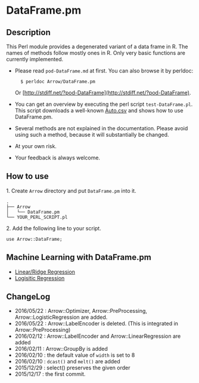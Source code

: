 # DataFrame.pm

## Description

This Perl module provides a degenerated variant of a data frame in R. The names of methods follow mostly ones in R. Only very basic functions are currently implemented.

- Please read `pod-DataFrame.md` at first. You can also browse it by perldoc:

		$ perldoc Arrow/DataFrame.pm

  Or [http://stdiff.net/?pod-DataFrame](http://stdiff.net/?pod-DataFrame).
- You can get an overview by executing the perl script `test-DataFrame.pl`. This script downloads a well-known [Auto.csv](http://www-bcf.usc.edu/~gareth/ISL/data.html) and shows how to use DataFrame.pm.
- Several methods are not explained in the documentation. Please avoid using such a method, because it will substantially be changed.
- At your own risk.
- Your feedback is always welcome.

## How to use

1\. Create `Arrow` directory and put `DataFrame.pm` into it.

	.
	├── Arrow
	│   └── DataFrame.pm
	└── YOUR_PERL_SCRIPT.pl

2\. Add the following line to your script.

	use Arrow::DataFrame;

## Machine Learning with DataFrame.pm

- [Linear/Ridge Regression](http://stdiff.net/?mb2016022101)
- [Logisitic Regression](http://stdiff.net/?mb2016052201)

## ChangeLog

- 2016/05/22 : Arrow::Optimizer, Arrow::PreProcessing, Arrow::LogisticRegression are added.
- 2016/05/22 : Arrow::LabelEncoder is deleted. (This is integrated in Arrow::PreProcessing)
- 2016/02/12 : Arrow::LabelEncoder and Arrow::LinearRegression are added
- 2016/02/11 : Arrow::GroupBy is added
- 2016/02/10 : the default value of `width` is set to 8
- 2016/02/10 : `dcast()` and `melt()` are added
- 2015/12/29 : select() preserves the given order
- 2015/12/17 : the first commit.
